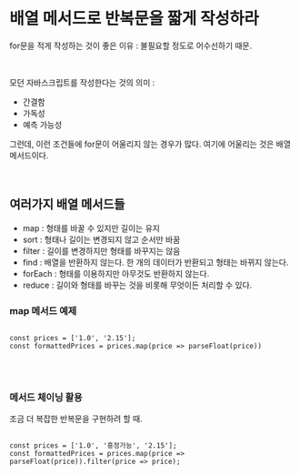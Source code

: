 # 배열 메서드로 반복문을 짧게 작성하라

for문을 적게 작성하는 것이 좋은 이유 : 
불필요할 정도로 어수선하기 때문. 

<br>

모던 자바스크립트를 작성한다는 것의 의미 :
* 간결함 
* 가독성
* 예측 가능성 

그런데, 이런 조건들에 for문이 어울리지 않는 경우가 많다. 여기에 어울리는 것은 배열 메서드이다. 

<br>

## 여러가지 배열 메서드들 

* map : 형태를 바꿀 수 있지만 길이는 유지 
* sort : 형태나 길이는 변경되지 않고 순서만 바꿈
* filter : 길이를 변경하지만 형태를 바꾸지는 않음
* find : 배열을 반환하지 않는다. 한 개의 데이터가 반환되고 형태는 바뀌지 않는다.
* forEach : 형태를 이용하지만 아무것도 반환하지 않는다. 
* reduce : 길이와 형태를 바꾸는 것을 비롯해 무엇이든 처리할 수 있다. 

### map 메서드 예제 
<pre>
<code>
const prices = ['1.0', '2.15'];
const formattedPrices = prices.map(price => parseFloat(price))
</code>
</pre>

<br>

### 메서드 체이닝 활용 

조금 더 복잡한 반복문을 구현하려 할 때.

<pre>
<code>
const prices = ['1.0', '흥정가능', '2.15'];
const formattedPrices = prices.map(price => parseFloat(price)).filter(price => price);
</code>
</pre>

